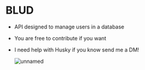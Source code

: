 # BLUD

- API designed to manage users in a database
- You are free to contribute if you want
- I need help with Husky if you know send me a DM!

  ![unnamed](https://github.com/Clizco/blud/assets/86128395/19fb6f47-1850-40d8-9bc7-66bfd975b975)
